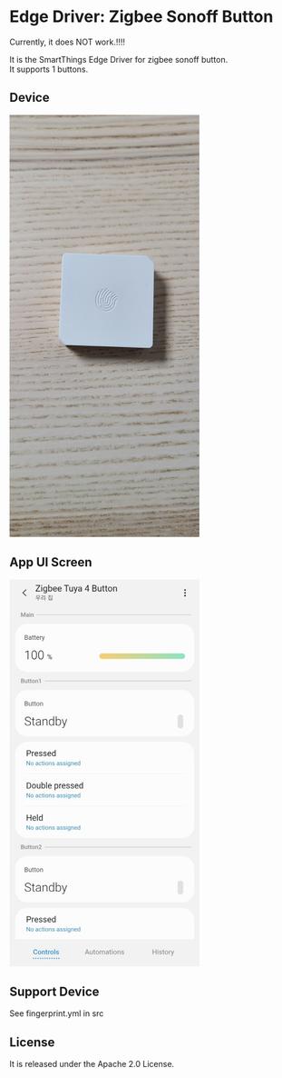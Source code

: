 # Edge Driver: Zigbee Sonoff Button
Currently, it does NOT work.!!!!

It is the SmartThings Edge Driver for zigbee sonoff button.  
It supports 1 buttons.  

## Device
![device](./readme_images/device1.jpg)

## App UI Screen
![ui](./readme_images/app1.jpg)

## Support Device
See fingerprint.yml in src

## License
It is released under the Apache 2.0 License.